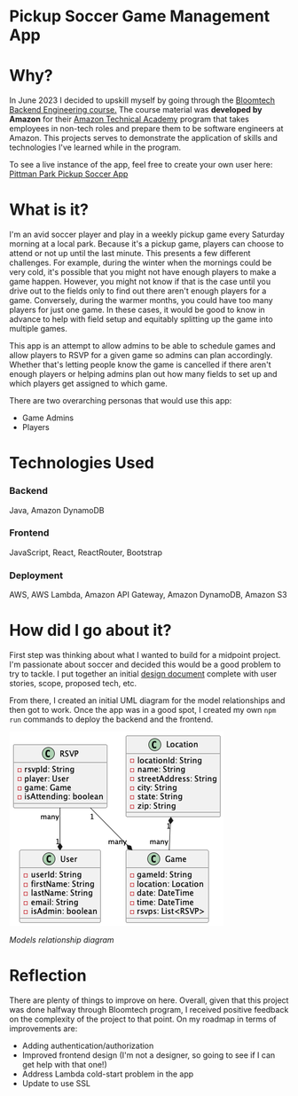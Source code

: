 # Pickup Soccer Game Management App

# Why?
In June 2023 I decided to upskill myself by going through the
[Bloomtech Backend Engineering course.](https://www.bloomtech.com/courses/backend-development)
The course material was **developed by Amazon** for their 
[Amazon Technical Academy](https://amazontechnicalacademy.com/) program that takes employees in
non-tech roles and prepare them to be software engineers at Amazon. This projects serves to demonstrate the application of skills and technologies 
I've learned while in the program.

To see a live instance of the app, feel free to create your own user here: [Pittman Park Pickup Soccer App](http://renes-pittman-park-app-bucket.s3-website-us-east-1.amazonaws.com/)

# What is it?
I'm an avid soccer player and play in a weekly pickup game every Saturday morning at a local park. Because it's a pickup
game, players can choose to attend or not up until the last minute. This presents a few different challenges. For example,
during the winter when the mornings could be very cold, it's possible that you might not have enough players to make a
game happen. However, you might not know if that is the case until you drive out to the fields only to find out there
aren't enough players for a game. Conversely, during the warmer months, you could have too many players for just one game.
In these cases, it would be good to know in advance to help with field setup and equitably splitting up the game into multiple
games.

This app is an attempt to allow admins to be able to schedule games and allow players to RSVP for a given game so
admins can plan accordingly. Whether that's letting people know the game is cancelled if there aren't enough players or
helping admins plan out how many fields to set up and which players get assigned to which game.

There are two overarching personas that would use this app:

* Game Admins
* Players

# Technologies Used
### Backend
Java, Amazon DynamoDB
### Frontend
JavaScript, React, ReactRouter, Bootstrap
### Deployment
AWS, AWS Lambda, Amazon API Gateway, Amazon DynamoDB, Amazon S3

# How did I go about it?
First step was thinking about what I wanted to build for a midpoint project. I'm passionate about soccer and decided this
would be a good problem to try to tackle. I put together an initial [design document](./project_documents/design_document.md)
complete with user stories, scope, proposed tech, etc.

From there, I created an initial UML diagram for the model relationships and then got to work. Once the app was in a good spot, I
created my own `npm run` commands to deploy the backend and the frontend.

![Relationship Diagram for project models](./project_documents/uml_diagrams/pickup-soccer.png "Diagram")

*Models relationship diagram*

# Reflection

There are plenty of things to improve on here. Overall, given that this project was done halfway through Bloomtech program,
I received positive feedback on the complexity of the project to that point. On my roadmap in terms of improvements are:

* Adding authentication/authorization
* Improved frontend design (I'm not a designer, so going to see if I can get help with that one!)
* Address Lambda cold-start problem in the app
* Update to use SSL
